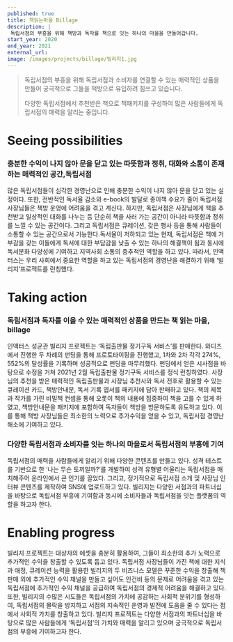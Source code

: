 ```yaml
---
published: true
title: 책읽는마을 Billage
description: |
 독립서점의 부흥을 위해 책방과 독자를 책으로 잇는 하나의 마을을 만들어갑니다.
start_year: 2020
end_year: 2021
external_url:
image: /images/projects/billage/빌리지1.jpg
---
```


>독립서점의 부흥을 위해 독립서점과 소비자를 연결할 수 있는 매력적인 상품을 만들어 궁극적으로 그들을 책방으로 유입하려 힘쓰고 있습니다.
>
>다양한 독립서점에서 추천받은 책으로 책패키지를 구성하여 많은 사람들에게 독립서점의 매력을 알리는 중입니다.



# Seeing possibilities

### 충분한 수익이 나지 않아 문을 닫고 있는 따뜻함과 정취, 대화와 소통이 존재하는 매력적인 공간,독립서점

많은 독립서점들이 심각한 경영난으로 인해 충분한 수익이 나지 않아 문을 닫고 있는 실정이다. 또한, 전반적인 독서율 감소와 e-book의 발달로 종이책 수요가 줄어 독립서점 사장님들은 책방 운영에 어려움을 겪고 계신다. 하지만, 독립서점은 사장님에게 책을 추천받고 일상적인 대화를 나누는 등 단순히 책을 사러 가는 공간이 아니라 따뜻함과 정취를 느낄 수 있는 공간이다. 그리고 독립서점은 큐레이션, 갖은 행사 등을 통해 사람들이 소통할 수 있는 공간으로서 기능한다.독서율이 저하되고 있는 현재, 독립서점은 책에 거부감을 갖는 이들에게 독서에 대한 부담감을 낮출 수 있는 하나의 해결책이 됨과 동시에 독서문화 다양성에 기여하고 지역사회 소통의 중추적인 역할을 하고 있다. 따라서, 인액터스는 우리 사회에서 중요한 역할을 하고 있는 독립서점의 경영난을 해결하기 위해 ‘빌리지’프로젝트를 런칭했다. 

# Taking action

### 독립서점과 독자를 이을 수 있는 매력적인 상품을 만드는 책 읽는 마을, billage

인액터스 성균관 빌리지 프로젝트는 ‘독립출판물 정기구독 서비스’를 판매한다.
와디즈에서 진행한 두 차례의 펀딩을 통해 프로토타이핑을 진행했고, 1차와 2차 각각 274%, 552%의 달성률을 기록하며 성공적으로 펀딩을 마무리했다.
펀딩에서 얻은 시사점을 바탕으로 수정을 거쳐 2021년 2월 독립출판물 정기구독 서비스를 정식 런칭하였다. 
사장님의 추천을 받은 매력적인 독립출판물과 사장님 추천사와 독서 전후로 활용할 수 있는 큐레이션 카드, 책방안내문, 독서 기록 엽서를 패키지에 담아 판매하고 있다. 
책의 제목과 작가를 가린 비밀책 컨셉을 통해 오롯이 책의 내용에 집중하여 책을 고를 수 있게 하였고, 
책방안내문을 패키지에 포함하여 독자들이 책방을 방문하도록 유도하고 있다. 
이를 통해 책방 사장님들은 최소한의 노력으로 추가수익을 얻을 수 있고, 독립서점 경영난 해소에 기여하고 있다.


### 다양한 독립서점과 소비자를 잇는 하나의 마을로서 독립서점의 부흥에 기여

독립서점의 매력을 사람들에게 알리기 위해 다양한 콘텐츠를 만들고 있다.
성격 테스트를 기반으로 한 ‘나는 무슨 토끼일까?’를 개발하여 성격 유형별 어울리는 독립서점을 매치해주어 온라인에서 큰 인기를 끌었다.
그리고, 정기적으로 독립서점 소개 및 사장님 인터뷰 콘텐츠를 제작하여 SNS에 업로드하고 있다.
빌리지는 다양한 서점과의 파트너십을 바탕으로 독립서점 부흥에 기여함과 동시에 소비자들과 독립서점을 잇는 플랫폼의 역할을 하고자 한다.

# Enabling progress

빌리지 프로젝트는 대상자의 에셋을 충분히 활용하여, 그들이 최소한의 추가 노력으로 추가적인 수익을 창출할 수 있도록 돕고 있다. 독립서점 사장님들이 가진 책에 대한 지식과 애정, 큐레이션 능력을 활용한 빌리지의 두 비즈니스 모델은 꾸준한 수익을 창출해 책 판매 외에 추가적인 수익 채널을 만들고 싶어도 인건비 등의 문제로 어려움을 겪고 있는 독립서점에 추가적인 수익 채널을 공급하여 독립서점의 경제적 어려움을 해결하고 있다. 또한, 빌리지의 수많은 시도들은 독립서점의 가치에 공감하는 사회적 분위기를 형성하여, 독립서점의 몰락을 방지하고 서점의 지속적인 운영과 발전에 도움을 줄 수 있다는 점에서 사회적 가치를 창출하고 있다. 빌리지 프로젝트는 다양한 서점과의 파트너십을 바탕으로 많은 사람들에게 ‘독립서점’의 가치와 매력을 알리고 있으며 궁극적으로 독립서점의 부흥에 기여하고자 한다. 
